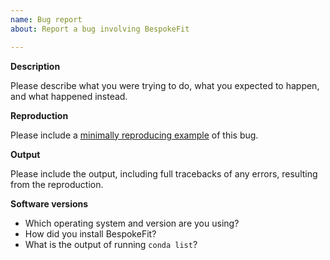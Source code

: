 ```yaml
---
name: Bug report
about: Report a bug involving BespokeFit

---
```


**Description**

Please describe what you were trying to do, what you expected to happen, and what happened instead.

**Reproduction**

Please include a [minimally reproducing example](https://stackoverflow.com/help/minimal-reproducible-example) of this bug.

**Output**

Please include the output, including full tracebacks of any errors, resulting from the reproduction.

**Software versions**

- Which operating system and version are you using?
- How did you install BespokeFit?
- What is the output of running `conda list`?
